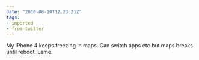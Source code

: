 ```yaml
---
date: "2010-08-10T12:23:31Z"
tags:
- imported
- from-twitter
---
```

My iPhone 4 keeps freezing in maps. Can switch apps etc but maps breaks until reboot. Lame.
